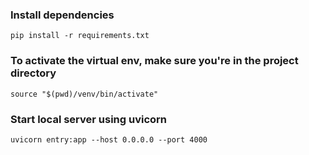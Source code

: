 ### Install dependencies
    pip install -r requirements.txt

### To activate the virtual env, make sure you're in the project directory
    source "$(pwd)/venv/bin/activate"

### Start local server using uvicorn
    uvicorn entry:app --host 0.0.0.0 --port 4000
